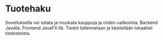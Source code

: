 # Tuotehaku
Sovelluksella voi selata ja muokata kauppoja ja niiden valikoimia. Backend Javalla, Frontend JavaFX:llä. Tiedot tallennetaan ja käsitellään lokaalisti tiedostoista.

